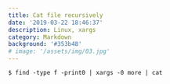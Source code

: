 ```yaml
---
title: Cat file recursively
date: '2019-03-22 18:46:37'
description: Linux, xargs
category: Markdown
background: '#353b48'
# image: '/assets/img/03.jpg'
---
```


```shell
$ find -type f -print0 | xargs -0 more | cat
```
